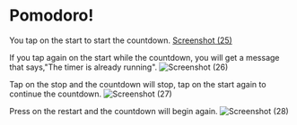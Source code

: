 # Pomodoro!
You tap on the start to start the countdown.
[Screenshot (25)](https://user-images.githubusercontent.com/89644474/218153477-b6e5edf3-ae90-44d5-bf35-2e8d415a0899.png)




If you tap again on the start while the countdown, you will get a message that says,"The timer is already running".
![Screenshot (26)](https://user-images.githubusercontent.com/89644474/218153519-83787a59-8b7b-4732-8ab3-ec3e4cd4ffc0.png)



Tap on the stop and the countdown will stop, tap on the start again to continue the countdown.
![Screenshot (27)](https://user-images.githubusercontent.com/89644474/218153533-377cc20b-365b-434e-a23b-b9b39f10cf1c.png)



Press on the restart and the countdown will begin again.
![Screenshot (28)](https://user-images.githubusercontent.com/89644474/218153548-669e3212-62a6-4452-b817-322d52c4001e.png)
